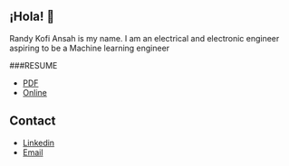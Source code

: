 ## ¡Hola! 👋

Randy Kofi Ansah is my name. I am an electrical and electronic engineer aspiring to be a Machine learning engineer


###RESUME
* [PDF](Machine_Learning_Engineer_CV.pdf)
* [Online](https://51CAR10.github.io/)
## Contact  
* [Linkedin](https://www.linkedin.com/in/randy-kofi-ansah/)
* [Email](randyansah97@gmail.com)
